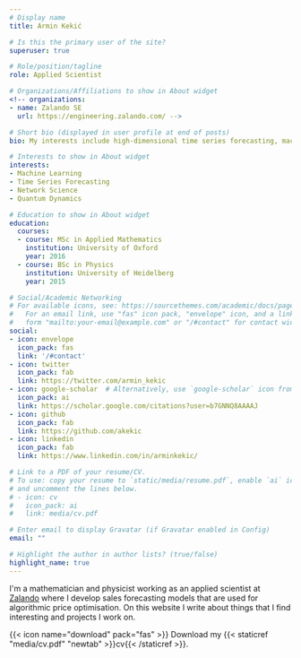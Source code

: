 ```yaml
---
# Display name
title: Armin Kekić

# Is this the primary user of the site?
superuser: true

# Role/position/tagline
role: Applied Scientist

# Organizations/Affiliations to show in About widget
<!-- organizations:
- name: Zalando SE
  url: https://engineering.zalando.com/ -->

# Short bio (displayed in user profile at end of posts)
bio: My interests include high-dimensional time series forecasting, machine learning, network science and quantum dynamics.

# Interests to show in About widget
interests:
- Machine Learning
- Time Series Forecasting
- Network Science
- Quantum Dynamics

# Education to show in About widget
education:
  courses:
  - course: MSc in Applied Mathematics
    institution: University of Oxford
    year: 2016
  - course: BSc in Physics
    institution: University of Heidelberg
    year: 2015

# Social/Academic Networking
# For available icons, see: https://sourcethemes.com/academic/docs/page-builder/#icons
#   For an email link, use "fas" icon pack, "envelope" icon, and a link in the
#   form "mailto:your-email@example.com" or "/#contact" for contact widget.
social:
- icon: envelope
  icon_pack: fas
  link: '/#contact'
- icon: twitter
  icon_pack: fab
  link: https://twitter.com/armin_kekic
- icon: google-scholar  # Alternatively, use `google-scholar` icon from `ai` icon pack
  icon_pack: ai
  link: https://scholar.google.com/citations?user=b7GNNQ8AAAAJ
- icon: github
  icon_pack: fab
  link: https://github.com/akekic
- icon: linkedin
  icon_pack: fab
  link: https://www.linkedin.com/in/arminkekic/

# Link to a PDF of your resume/CV.
# To use: copy your resume to `static/media/resume.pdf`, enable `ai` icons in `params.toml`, 
# and uncomment the lines below.
# - icon: cv
#   icon_pack: ai
#   link: media/cv.pdf

# Enter email to display Gravatar (if Gravatar enabled in Config)
email: ""

# Highlight the author in author lists? (true/false)
highlight_name: true
---
```


I'm a mathematician and physicist working as an applied scientist at [Zalando](https://engineering.zalando.com/) where I develop sales forecasting models that are used for algorithmic price optimisation. On this website I write about things that I find interesting and projects I work on.

{{< icon name="download" pack="fas" >}} Download my {{< staticref "media/cv.pdf" "newtab" >}}cv{{< /staticref >}}.
